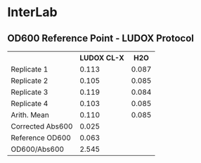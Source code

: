 # InterLab 

## OD600 Reference Point - LUDOX Protocol

<table style="width:100%" id="parts">
	<tr>
		<th></th>
		<th>LUDOX CL-X</th> 
		<th>H2O</th>
	</tr>
	<tr>
		<td>Replicate 1</td>
		<td>0.113</td>
		<td>0.087</td>
	</tr>
	<tr>
		<td>Replicate 2</td>
		<td>0.105 </td>
		<td>0.085</td>
	</tr>
	<tr>
		<td>Replicate 3</td>
		<td>0.119 </td>
		<td>0.084</td>
	</tr>
	<tr>
		<td>Replicate 4</td>
		<td>0.103 </td>
		<td>0.085</td>
	</tr>
	<tr>
		<td>Arith. Mean</td>
		<td>0.110</td>
		<td>0.085</td>
	</tr>
	<tr>
		<td>Corrected Abs600</td>
		<td>0.025 </td>
		<td></td>
	</tr>
	<tr>
		<td>Reference OD600</td>
		<td>0.063</td>
		<td> </td>
	</tr>
	<tr>
		<td>OD600/Abs600</td>
		<td>2.545 </td>
</table>